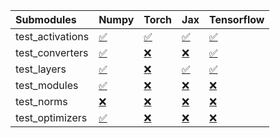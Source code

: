 | Submodules       | Numpy                                                                                                                           | Torch                                                                                                                           | Jax                                                                                                                             | Tensorflow                                                                                                                      |
|:-----------------|:--------------------------------------------------------------------------------------------------------------------------------|:--------------------------------------------------------------------------------------------------------------------------------|:--------------------------------------------------------------------------------------------------------------------------------|:--------------------------------------------------------------------------------------------------------------------------------|
| test_activations | <a href="https://github.com/unifyai/ivy/runs/7824243430?check_suite_focus=true" rel="noopener noreferrer" target="_blank">✅</a> | <a href="https://github.com/unifyai/ivy/runs/7824243614?check_suite_focus=true" rel="noopener noreferrer" target="_blank">✅</a> | <a href="https://github.com/unifyai/ivy/runs/7824243882?check_suite_focus=true" rel="noopener noreferrer" target="_blank">✅</a> | <a href="https://github.com/unifyai/ivy/runs/7824244014?check_suite_focus=true" rel="noopener noreferrer" target="_blank">✅</a> |
| test_converters  | <a href="https://github.com/unifyai/ivy/runs/7824243458?check_suite_focus=true" rel="noopener noreferrer" target="_blank">✅</a> | <a href="https://github.com/unifyai/ivy/runs/7824243670?check_suite_focus=true" rel="noopener noreferrer" target="_blank">❌</a> | <a href="https://github.com/unifyai/ivy/runs/7824243905?check_suite_focus=true" rel="noopener noreferrer" target="_blank">❌</a> | <a href="https://github.com/unifyai/ivy/runs/7824244031?check_suite_focus=true" rel="noopener noreferrer" target="_blank">✅</a> |
| test_layers      | <a href="https://github.com/unifyai/ivy/runs/7824243483?check_suite_focus=true" rel="noopener noreferrer" target="_blank">✅</a> | <a href="https://github.com/unifyai/ivy/runs/7824243715?check_suite_focus=true" rel="noopener noreferrer" target="_blank">❌</a> | <a href="https://github.com/unifyai/ivy/runs/7824243931?check_suite_focus=true" rel="noopener noreferrer" target="_blank">✅</a> | <a href="https://github.com/unifyai/ivy/runs/7824244051?check_suite_focus=true" rel="noopener noreferrer" target="_blank">✅</a> |
| test_modules     | <a href="https://github.com/unifyai/ivy/runs/7824243516?check_suite_focus=true" rel="noopener noreferrer" target="_blank">✅</a> | <a href="https://github.com/unifyai/ivy/runs/7824243775?check_suite_focus=true" rel="noopener noreferrer" target="_blank">❌</a> | <a href="https://github.com/unifyai/ivy/runs/7824243956?check_suite_focus=true" rel="noopener noreferrer" target="_blank">❌</a> | <a href="https://github.com/unifyai/ivy/runs/7824244083?check_suite_focus=true" rel="noopener noreferrer" target="_blank">❌</a> |
| test_norms       | <a href="https://github.com/unifyai/ivy/runs/7824243537?check_suite_focus=true" rel="noopener noreferrer" target="_blank">❌</a> | <a href="https://github.com/unifyai/ivy/runs/7824243822?check_suite_focus=true" rel="noopener noreferrer" target="_blank">❌</a> | <a href="https://github.com/unifyai/ivy/runs/7824243976?check_suite_focus=true" rel="noopener noreferrer" target="_blank">❌</a> | <a href="https://github.com/unifyai/ivy/runs/7824244117?check_suite_focus=true" rel="noopener noreferrer" target="_blank">❌</a> |
| test_optimizers  | <a href="https://github.com/unifyai/ivy/runs/7824243576?check_suite_focus=true" rel="noopener noreferrer" target="_blank">✅</a> | <a href="https://github.com/unifyai/ivy/runs/7824243857?check_suite_focus=true" rel="noopener noreferrer" target="_blank">❌</a> | <a href="https://github.com/unifyai/ivy/runs/7824244000?check_suite_focus=true" rel="noopener noreferrer" target="_blank">❌</a> | <a href="https://github.com/unifyai/ivy/runs/7824244153?check_suite_focus=true" rel="noopener noreferrer" target="_blank">❌</a> |